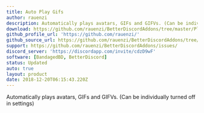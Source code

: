 ```yaml
---
title: Auto Play Gifs
author: rauenzi
description: Automatically plays avatars, GIFs and GIFVs. (Can be individually turned off in settings)
download: https://github.com/rauenzi/BetterDiscordAddons/tree/master/Plugins/AutoPlayGifs
github_profile_url: 'https://github.com/rauenzi/'
github_source_url: https://github.com/rauenzi/BetterDiscordAddons/tree/master/Plugins/AutoPlayGifs
support: https://github.com/rauenzi/BetterDiscordAddons/issues/
discord_server: 'https://discordapp.com/invite/cdzD9wF'
software: [BandagedBD, BetterDiscord]
status: Updated
auto: true
layout: product
date: 2018-12-20T06:15:43.220Z
---
```

Automatically plays avatars, GIFs and GIFVs. (Can be individually turned off in settings)